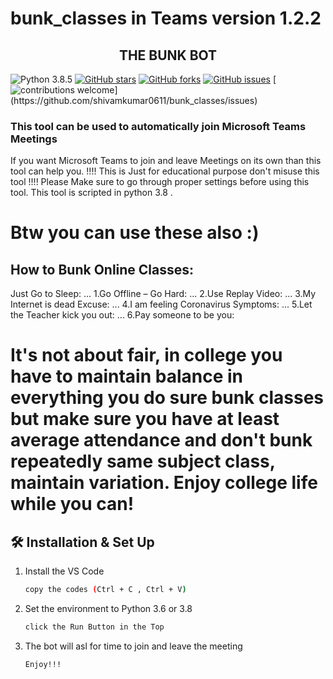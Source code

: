 # bunk_classes in Teams version 1.2.2
<h2 align = 'center'>THE BUNK BOT</h2>

![Python 3.8.5](https://img.shields.io/badge/Python-3.8.5-blue?style=flat&logo=python)
[![GitHub stars](https://img.shields.io/github/stars/shivamkumar0611/bunk_classes?color=green)](https://github.com/shivamkumar0611/bunk_classes)
[![GitHub forks](https://img.shields.io/github/forks/shivamkumar0611/bunk_classes?color=green)](https://github.com/shivamkumar0611/bunk_classes/network)
[![GitHub issues](https://img.shields.io/github/issues/shivamkumar0611/bunk_classes)](https://github.com/shivamkumar0611/bunk_classes/issues)
[![contributions welcome](https://img.shields.io/badge/contributions-welcome-brightgreen.svg?)](https://github.com/shivamkumar0611/bunk_classes/issues)

<h3>This tool can be used to automatically join Microsoft Teams Meetings </h3>
If you want Microsoft Teams to join and leave Meetings on its own than this tool can help you. !!!! This is Just for educational purpose don't misuse this tool !!!! Please Make sure to go through proper settings before using this tool. This tool is scripted in python 3.8 .

# Btw you can use these also :)
## How to Bunk Online Classes:
Just Go to Sleep: ...
1.Go Offline – Go Hard: ...
2.Use Replay Video: ...
3.My Internet is dead Excuse: ...
4.I am feeling Coronavirus Symptoms: ...
5.Let the Teacher kick you out: ...
6.Pay someone to be you:  

# It's not about fair, in college you have to maintain balance in everything you do sure bunk classes but make sure you have at least average attendance and don't bunk repeatedly same subject class, maintain variation. Enjoy college life while you can!

## 🛠 Installation & Set Up

1. Install the VS Code

   ```sh
   copy the codes (Ctrl + C , Ctrl + V)
   ```

2. Set the environment to Python 3.6 or 3.8

   ```sh
   click the Run Button in the Top
   ```

3. The bot will asl for time to join and leave the meeting

   ```sh
   Enjoy!!!
